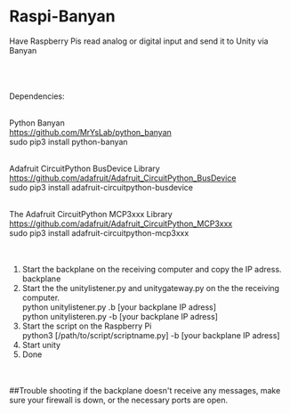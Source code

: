 # Raspi-Banyan

Have Raspberry Pis read analog or digital input and send it to Unity via Banyan<br><br><br><br>

Dependencies:<br><br>

Python Banyan <br>
https://github.com/MrYsLab/python_banyan<br>
sudo pip3 install python-banyan<br><br>

Adafruit CircuitPython BusDevice Library<br>
https://github.com/adafruit/Adafruit_CircuitPython_BusDevice<br>
sudo pip3 install adafruit-circuitpython-busdevice<br><br>

The Adafruit CircuitPython MCP3xxx Library<br>
https://github.com/adafruit/Adafruit_CircuitPython_MCP3xxx<br>
sudo pip3 install adafruit-circuitpython-mcp3xxx <br><br><br>


1. Start the backplane on the receiving computer and copy the IP adress.<br>
    backplane<br>
2. Start the the unitylistener.py and unitygateway.py on the the receiving computer.<br>
    python unitylistener.py .b [your backplane IP adress]<br>
    python unitylisteren.py -b [your backplane IP adress]<br>
3. Start the script on the Raspberry Pi<br>
    python3 [/path/to/script/scriptname.py] -b [your backplane IP adress]<br>
4. Start unity<br>
5. Done<br><br><br>


##Trouble shooting
if the backplane doesn't receive any messages, make sure your firewall is down, or the necessary ports are open.
